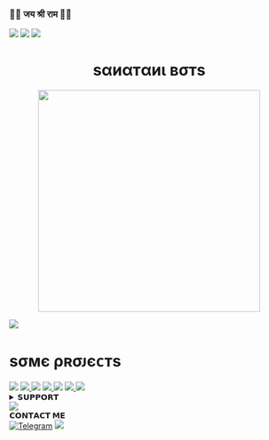 ### 🚩🚩 जय श्री राम 🚩🚩

<img src="https://user-images.githubusercontent.com/73097560/115834477-dbab4500-a447-11eb-908a-139a6edaec5c.gif">
<img src="https://readme-typing-svg.herokuapp.com?color=FF0085&width=620&lines=🍁+🚩+𝗣𝗢𝗪𝗘𝗥𝗘𝗗+𝗕𝗬+𝗦𝗔𝗖𝗛𝗜𝗡+𝗦𝗔𝗡𝗔𝗧𝗔𝗡𝗜+🚩+🍁"></b></h3>
<img src="https://user-images.githubusercontent.com/73097560/115834477-dbab4500-a447-11eb-908a-139a6edaec5c.gif">
<h1 align="center"><b>ѕαиαтαиι вσтѕ</b></h1>
<p align="center"><a href="https://t.me/SachinxSanatani"><img src="https://telegra.ph/file/9d78c2eecd87be575bf38.jpg" width="400"></a></p>
<img src="https://user-images.githubusercontent.com/73097560/115834477-dbab4500-a447-11eb-908a-139a6edaec5c.gif">

# ѕσмє ρʀσᴊєᴄтѕ
<img src="https://user-images.githubusercontent.com/73097560/115834477-dbab4500-a447-11eb-908a-139a6edaec5c.gif">

<a href="https://github.com/SachinxSanatani/Sanatanixmusic">
  <img src="https://github-readme-stats.vercel.app/api/pin/?username=SachinxSanatani&repo=Sanatanixmusic&cache_seconds=86400&theme=gotham">
</a>
<img src="https://user-images.githubusercontent.com/73097560/115834477-dbab4500-a447-11eb-908a-139a6edaec5c.gif">

<a href="https://github.com/SachinxSanatani/SanatanixChatbot">
  <img src="https://github-readme-stats.vercel.app/api/pin/?username=SachinxSanatani&repo=SanatanixChatbot&cache_seconds=86400&theme=gotham">
</a>
<img src="https://user-images.githubusercontent.com/73097560/115834477-dbab4500-a447-11eb-908a-139a6edaec5c.gif">

<a href="https://github.com/SachinxSanatani/SanatanixSpam">
  <img src="https://github-readme-stats.vercel.app/api/pin/?username=SachinxSanatani&repo=SanatanixSpam&cache_seconds=86400&theme=gotham">
</a>

<img src="https://user-images.githubusercontent.com/73097560/115834477-dbab4500-a447-11eb-908a-139a6edaec5c.gif">

<details>
<summary><b>𝗦𝗨𝗣𝗣𝗢𝗥𝗧</b></summary>
<a href="https://t.me/V_VIP_OWNER"><img title="Telegram" src="https://img.shields.io/badge/Telegram-%23000000.svg?&style=for-the-badge&logo=telegram&logoColor=61DAFB"></a>
</details>
<img src="https://user-images.githubusercontent.com/73097560/115834477-dbab4500-a447-11eb-908a-139a6edaec5c.gif">
<summary><b>𝗖𝗢𝗡𝗧𝗔𝗖𝗧 𝗠𝗘</b></b></summary>
<a href="https://t.me/V_VIP_OWNER"><img title="Telegram" src="https://img.shields.io/badge/Telegram-%23000000.svg?&style=for-the-badge&logo=telegram&logoColor=61DAFB"></a>
</details>
<img src="https://user-images.githubusercontent.com/73097560/115834477-dbab4500-a447-11eb-908a-139a6edaec5c.gif">
